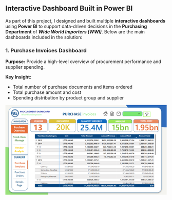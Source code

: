 ## Interactive Dashboard Built in Power BI

As part of this project, I designed and built multiple **interactive dashboards** using **Power BI** to support data-driven decisions in the **Purchasing Department** of ***Wide World Importers (WWI)***. Below are the main dashboards included in the solution:
### 1.  Purchase Invoices Dashboard

**Purpose:** Provide a high-level overview of procurement performance and supplier spending.

**Key Insight:**
  - Total number of purchase documents and items ordered
  - Total purchase amount and cost
  - Spending distribution by product group and supplier
  
![Dashboard for Purchase Invoices Details](https://github.com/thuyhangpham/http_thuyhang/blob/cdbb44e4861d92e398822b6a54c19331b99fc065/Cloud-based%20BI%20Solution%20for%20Purchasing%20Department/Visualization/Dashboard_Purchase%20Invoices%20Details.png)

